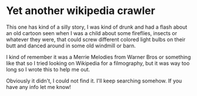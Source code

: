 # Yet another wikipedia crawler

This one has kind of a silly story, I was kind of drunk and had a flash about an
old cartoon seen when I was a child about some fireflies, insects or whatever
they were, that could screw different colored light bulbs on their butt and danced
around in some old windmill or barn.

I kind of remember it was a Merrie Melodies from Warner Bros or something like that
so I tried looking on Wikipedia for a filmography, but it was way too long so I
wrote this to help me out.

Obviously it didn't, I could not find it. I'll keep searching somehow. If you have any info let me know!
